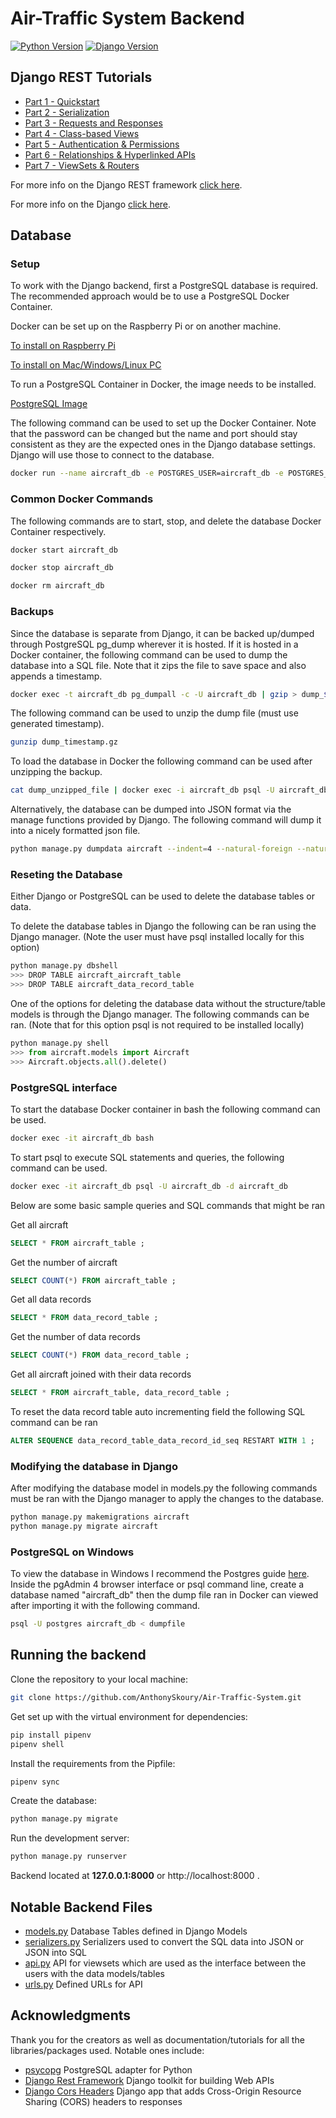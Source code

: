 # Air-Traffic System Backend

[![Python Version](https://img.shields.io/badge/python-3.7-brightgreen.svg)](https://python.org)
[![Django Version](https://img.shields.io/badge/django-3.1.2-brightgreen.svg)](https://djangoproject.com)

## Django REST Tutorials

* [Part 1 - Quickstart](https://www.django-rest-framework.org/tutorial/quickstart/)
* [Part 2 - Serialization](https://www.django-rest-framework.org/tutorial/1-serialization/)
* [Part 3 - Requests and Responses](https://www.django-rest-framework.org/tutorial/2-requests-and-responses/)
* [Part 4 - Class-based Views](https://www.django-rest-framework.org/tutorial/3-class-based-views/)
* [Part 5 - Authentication & Permissions](https://www.django-rest-framework.org/tutorial/4-authentication-and-permissions/)
* [Part 6 - Relationships & Hyperlinked APIs](https://www.django-rest-framework.org/tutorial/5-relationships-and-hyperlinked-apis/)
* [Part 7 - ViewSets & Routers](https://www.django-rest-framework.org/tutorial/6-viewsets-and-routers/)

For more info on the Django REST framework [click here](https://www.django-rest-framework.org).

For more info on the Django [click here](https://www.djangoproject.com/).

## Database

### Setup
To work with the Django backend, first a PostgreSQL database is required. The recommended approach would be to use a PostgreSQL Docker Container.

Docker can be set up on the Raspberry Pi or on another machine.

[To install on Raspberry Pi](https://docs.docker.com/engine/install/debian/)

[To install on Mac/Windows/Linux PC](https://docs.docker.com/get-docker/)

To run a PostgreSQL Container in Docker, the image needs to be installed.

[PostgreSQL Image](https://hub.docker.com/_/postgres)

The following command can be used to set up the Docker Container. Note that the password can be changed but the name and port should stay consistent as they are the expected ones in the Django database settings. Django will use those to connect to the database.

```bash
docker run --name aircraft_db -e POSTGRES_USER=aircraft_db -e POSTGRES_DB=aircraft_db -e POSTGRES_PASSWORD=raspberry -d -p 5432:5432 postgres
```

### Common Docker Commands
The following commands are to start, stop, and delete the database Docker Container respectively.
```bash
docker start aircraft_db
```
```bash
docker stop aircraft_db
```
```bash
docker rm aircraft_db
```

### Backups

Since the database is separate from Django, it can be backed up/dumped through PostgreSQL pg_dump wherever it is hosted. If it is hosted in a Docker container, the following command can be used to dump the database into a SQL file. Note that it zips the file to save space and also appends a timestamp.

```bash
docker exec -t aircraft_db pg_dumpall -c -U aircraft_db | gzip > dump_$(date +"%Y-%m-%d_%H_%M_%S").gz
```
The following command can be used to unzip the dump file (must use generated timestamp).

```bash
gunzip dump_timestamp.gz
```

To load the database in Docker the following command can be used after unzipping the backup.

```bash
cat dump_unzipped_file | docker exec -i aircraft_db psql -U aircraft_db -d aircraft_db
```

Alternatively, the database can be dumped into JSON format via the manage functions provided by Django. The following command will dump it into a nicely formatted json file.

```bash
python manage.py dumpdata aircraft --indent=4 --natural-foreign --natural-primary > data.json
```

### Reseting the Database
Either Django or PostgreSQL can be used to delete the database tables or data.

To delete the database tables in Django the following can be ran using the Django manager. (Note the user must have psql installed locally for this option)
```bash
python manage.py dbshell
>>> DROP TABLE aircraft_aircraft_table
>>> DROP TABLE aircraft_data_record_table
```

One of the options for deleting the database data without the structure/table models is through the Django manager. The following commands can be ran. (Note that for this option psql is not required to be installed locally)

```python
python manage.py shell
>>> from aircraft.models import Aircraft
>>> Aircraft.objects.all().delete()
```


### PostgreSQL interface

To start the database Docker container in bash the following command can be used.

```bash
docker exec -it aircraft_db bash
```

To start psql to execute SQL statements and queries, the following command can be used.

```bash
docker exec -it aircraft_db psql -U aircraft_db -d aircraft_db
```

Below are some basic sample queries and SQL commands that might be ran

Get all aircraft
```sql
SELECT * FROM aircraft_table ;
```

Get the number of aircraft
```sql
SELECT COUNT(*) FROM aircraft_table ;
```

Get all data records
```sql
SELECT * FROM data_record_table ;
```

Get the number of data records
```sql
SELECT COUNT(*) FROM data_record_table ;
```

Get all aircraft joined with their data records
```sql
SELECT * FROM aircraft_table, data_record_table ;
```

To reset the data record table auto incrementing field the following SQL command can be ran
```sql
ALTER SEQUENCE data_record_table_data_record_id_seq RESTART WITH 1 ;
```

### Modifying the database in Django

After modifying the database model in models.py the following commands must be ran with the Django manager to apply the changes to the database.

```bash
python manage.py makemigrations aircraft
python manage.py migrate aircraft
```

### PostgreSQL on Windows
To view the database in Windows I recommend the Postgres guide [here](https://www.microfocus.com/documentation/idol/IDOL_12_0/MediaServer/Guides/html/English/Content/Getting_Started/Configure/_TRN_Set_up_PostgreSQL.htm). Inside the pgAdmin 4 browser interface or psql command line, create a database named "aircraft_db" then the dump file ran in Docker can viewed after importing it with the following command.

```bash
psql -U postgres aircraft_db < dumpfile
```


## Running the backend

Clone the repository to your local machine:

```bash
git clone https://github.com/AnthonySkoury/Air-Traffic-System.git
```

Get set up with the virtual environment for dependencies:
```bash
pip install pipenv
pipenv shell
```

Install the requirements from the Pipfile:

```bash
pipenv sync
```

Create the database:

```bash
python manage.py migrate
```

Run the development server:

```bash
python manage.py runserver
```

Backend located at **127.0.0.1:8000** or http://localhost:8000 .

## Notable Backend Files

* [models.py](https://github.com/AnthonySkoury/Air-Traffic-System/blob/main/backend/aircraft/models.py) Database Tables defined in Django Models
* [serializers.py](https://github.com/AnthonySkoury/Air-Traffic-System/blob/main/backend/aircraft/serializers.py) Serializers used to convert the SQL data into JSON or JSON into SQL
* [api.py](https://github.com/AnthonySkoury/Air-Traffic-System/blob/main/backend/aircraft/api.py) API for viewsets which are used as the interface between the users with the data models/tables
* [urls.py](https://github.com/AnthonySkoury/Air-Traffic-System/blob/main/backend/aircraft/urls.py) Defined URLs for API

## Acknowledgments
Thank you for the creators as well as documentation/tutorials for all the libraries/packages used. Notable ones include:
* [psycopg](https://www.psycopg.org/) PostgreSQL adapter for Python
* [Django Rest Framework](https://www.django-rest-framework.org/) Django toolkit for building Web APIs
* [Django Cors Headers](https://github.com/adamchainz/django-cors-headers) Django app that adds Cross-Origin Resource Sharing (CORS) headers to responses